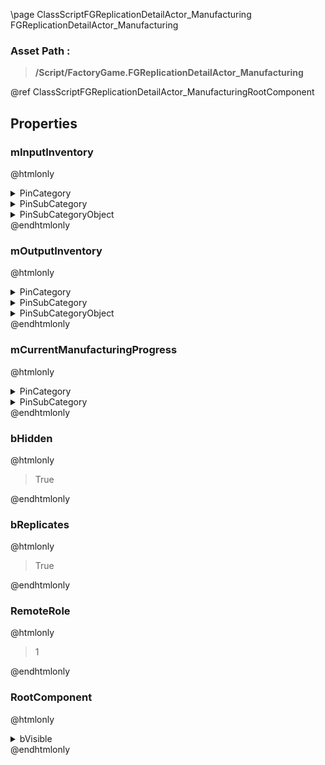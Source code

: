 \page ClassScriptFGReplicationDetailActor_Manufacturing FGReplicationDetailActor_Manufacturing
### Asset Path :
<b><blockquote>/Script/FactoryGame.FGReplicationDetailActor_Manufacturing</blockquote></b>
@ref ClassScriptFGReplicationDetailActor_ManufacturingRootComponent

## Properties

### mInputInventory
@htmlonly
<details>
 <summary>PinCategory</summary>
<blockquote>Object</blockquote>
</details>
<details>
 <summary>PinSubCategory</summary>
<blockquote>Object</blockquote>
</details>
<details>
 <summary>PinSubCategoryObject</summary>
<b><a href="_class_script_f_g_inventory_component.html"><blockquote>FGInventoryComponent</blockquote></a></b>
</details>
@endhtmlonly

### mOutputInventory
@htmlonly
<details>
 <summary>PinCategory</summary>
<blockquote>Object</blockquote>
</details>
<details>
 <summary>PinSubCategory</summary>
<blockquote>Object</blockquote>
</details>
<details>
 <summary>PinSubCategoryObject</summary>
<b><a href="_class_script_f_g_inventory_component.html"><blockquote>FGInventoryComponent</blockquote></a></b>
</details>
@endhtmlonly

### mCurrentManufacturingProgress
@htmlonly
<details>
 <summary>PinCategory</summary>
<blockquote>float</blockquote>
</details>
<details>
 <summary>PinSubCategory</summary>
<blockquote>float</blockquote>
</details>
@endhtmlonly

### bHidden
@htmlonly
<blockquote>True</blockquote>
@endhtmlonly

### bReplicates
@htmlonly
<blockquote>True</blockquote>
@endhtmlonly

### RemoteRole
@htmlonly
<blockquote>1</blockquote>
@endhtmlonly

### RootComponent
@htmlonly
<details>
 <summary>bVisible</summary>
<blockquote>False</blockquote>
</details>
@endhtmlonly

